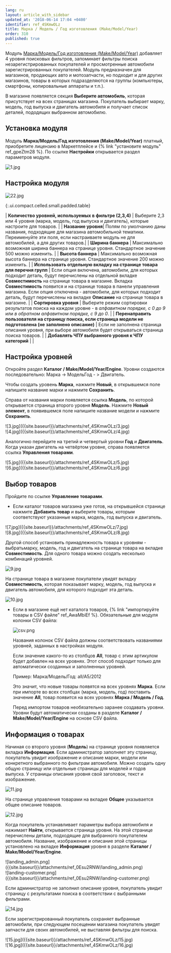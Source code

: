 ```yaml
---
lang: ru
layout: article_with_sidebar
updated_at: '2018-06-14 17:04 +0400'
identifier: ref_4SKmwOLz
title: Марка / Модель / Год изготовления (Make/Model/Year)
order: 310
published: true
---
```

Модуль [Марка/Модель/Год изготовления (Make/Model/Year)](https://market.x-cart.com/addons/make-model-year.html "Марка / Модель / Год изготовления (Make/Model/Year)") добавляет 4 уровня поисковых фильтров, запоминает фильтры поиска незарегистрированных покупателей и просмотренные автомобили зарегистрированных покупателей. Модуль предназначен для магазинов, продающих авто и мотозапчасти, но подходит и для других магазинов, товары в которых подразделяются на группы (компьютеры, смартфоны, копировальные аппараты и т.п.).

В магазине появляется секция **Выберите автомобиль**, которая присутствует на всех страницах магазина. Покупатель выбирает марку, модель, год выпуска и двигатель автомобиля и получает список деталей, пододящих выбранном автомобилю.

## Установка модуля

Модуль **Марка/Модель/Год изготовления (Make/Model/Year)** платный, приобретите лицензию в Маркетплейсе и {% link "установите модуль" ref_gpeZtm28 %}. По ссылке **Настройки** открывается раздел параметров модуля.

![1.jpg]({{site.baseurl}}/attachments/ref_4SKmwOLz/1.jpg)

## Настройка модуля

![22.jpg]({{site.baseurl}}/attachments/ref_4SKmwOLz/22.jpg)

{:.ui.compact.celled.small.padded.table}

| **Количество уровней, используемых в фильтре (2,3,4)** | Выберите 2,3 или 4 уровня (марка, модель, год выпуска и двигатель), которые настроите для товаров. |
| **Название уровня**| Полям по умолчанию даны названия, подходящие для магазина автомобильной тематики. Переименуйте эти поля, если настраиваете модуль не для автомобилей, а для других товаров.|
| **Ширина баннера** | Максимально возможная ширина баннера на странице уровня. Стандартное значение 500 можно изменить. |
| **Высота баннера** | Максимально возможная высота баннера на странице уровня. Стандартное значение 200 можно изменить. |
| **Использовать отдельную вкладку на странице товара для перечня групп** | Если опция включена, автомобили, для которых подходит деталь, будут перечислены на отдельной вкладке **Совместимость** на странице товара в магазине. Вкладка **Совместимость** появится и на странице товара в панели управления магазина. Если опция отключена - автомобили, для которых подходит деталь, будут перечислены на вкладке **Описание** на странице товара в магазине. | 
| **Сортировка уровня** | Выберите режим сортировки результатов поиска на каждом уровне - в _алфавитном порядке, с 0 до 9_ или _в обратном алфавитном порядке, с 9 до 0_. |
| **Перенаправить пользователя на страницу поиска, если страница модели не подготовлена (не заполнено описание)** | Если не заполнена страница описания уровня, при выборе автомобиля будет открываться страница поиска товаров. |
| **Добавлять ЧПУ выбранного уровня к ЧПУ категорий** |  |

## Настройка уровней 

Откройте раздел **Каталог / Make/Model/Year/Engine**. Уровни создаются последовательно: Марка -> МодельГод - > Двигатель.

Чтобы создать уровень **Марка**, нажмите **Новый**, в открывшемся поле напишите название марки и нажмите **Сохранить**.  

Справа от названия марки появляется ссылка **Модель**, по которой открывается страница второго уровня **Модель**. Нажмите **Новый элемент**, в появившемся поле напишите название модели и нажмите **Сохранить**.  

<div class="ui stackable two column grid">
  <div class="column" markdown="span">![3.jpg]({{site.baseurl}}/attachments/ref_4SKmwOLz/3.jpg)
</div>
  <div class="column" markdown="span">![4.jpg]({{site.baseurl}}/attachments/ref_4SKmwOLz/4.jpg)
</div>
</div>

Аналогично перейдите на третий и четвертый уровни **Год** и **Двигатель**. Когда указан двигатель на четвёртом уровне, справа появляется ссылка **Управления товарами**.

<div class="ui stackable two column grid">
  <div class="column" markdown="span">![5.jpg]({{site.baseurl}}/attachments/ref_4SKmwOLz/5.jpg)
</div>
  <div class="column" markdown="span">![6.jpg]({{site.baseurl}}/attachments/ref_4SKmwOLz/6.jpg)
</div>
</div>

## Выбор товаров 

Пройдите по ссылке **Управление товарами**.

* Если каталог товаров магазина уже готов, на открывшейся странице нажмите **Добавить товар** и выберите товары, которым соответствуют указанные марка, модель, год выпуска и двигатель.
  
 <div class="ui stackable two column grid">
  <div class="column" markdown="span">![7.jpg]({{site.baseurl}}/attachments/ref_4SKmwOLz/7.jpg)
</div>
  <div class="column" markdown="span">![8.jpg]({{site.baseurl}}/attachments/ref_4SKmwOLz/8.jpg)
</div>
</div>
  
Другой способ установить принадлежность товара к уровням - выбратьмарку, модель, год и двигатель на странице товара на вкладке **Совместимость**. Для одного товара можно создать несколько комбинаций уровней.

![9.jpg]({{site.baseurl}}/attachments/ref_4SKmwOLz/9.jpg)
 
На странице товара в магазине покупатели увидят вкладку **Совместимость**, которая показывает марку, модель, год выпуска и двигатель автомобиля, для которого подходит эта деталь.

![10.jpg]({{site.baseurl}}/attachments/ref_4SKmwOLz/10.jpg)

   
* Если в магазине ещё нет каталога товаров, {% link "импортируйте товары в CSV файле" ref_AwaMbiEf %}. Обязательные для модуля колонки CSV файла:
  
  ![csv.png]({{site.baseurl}}/attachments/ref_0Esu2RNW/csv.png)
  
  
  Названия колонок CSV файла должны соответствовать названиями уровней, заданных в настройках модуля.
  
   Если значение какого-то из столбцов **All**, товар с этим артикулом будет добавлен на всех уровнях. Этот способ подходит только для автоматически созданных и заполненных уровней. 
  
  Пример: 
  Марка/Модель/Год: all/A5/2012
  
  Это значит, что новые товары появятся на всех уровнях **Марка**. Если при импорте во всех столбцах (марка, модель, год) поставить значение **All**, товар появится на всех уровнях **Марка / Модель / Год**. 
  
  Перед импортом товаров необязательно заранее создавать уровни. Уровни будут автоматически созданы в разделе **Каталог / Make/Model/Year/Engine** на основе CSV файла. 
  
## Информация о товарах
  
Начиная со второго уровня (**Модель**) на странице уровня появляется вкладка **Информация**. Если администратор заполняет эту страницу, покупатель увидит изображение и описание марки, модели или конкретного выбранного по фильтрам автомобиля. Можно создать одну общую страницу или отдельные страницы для моделей и годов выпуска. У страницы описания уровня свой заголовок, текст и изображение.

![11.jpg]({{site.baseurl}}/attachments/ref_4SKmwOLz/11.jpg)

На странице управления товарами на вкладке **Общее** указывается общее описание товаров.

![12.jpg]({{site.baseurl}}/attachments/ref_4SKmwOLz/12.jpg)

Когда покупатель устанавливает параметры выбора автомобиля и нажимает **Найти**, открывается страница уровня. На этой странице перечислены детали, подходящие для выбранного покупателем автомобиля. Название, изображение и описание этой страницы установлено на вкладке **Информация** уровня в разделе **Каталог / Make/Model/Year/Engine**. 

<div class="ui stackable two column grid">
  <div class="column" markdown="span">![landing_admin.png]({{site.baseurl}}/attachments/ref_0Esu2RNW/landing_admin.png)</div>
  <div class="column" markdown="span">![landing-customer.png]({{site.baseurl}}/attachments/ref_0Esu2RNW/landing-customer.png)</div>
</div>

Если администратор не заполнил описание уровня, покупатель увидит страницу с результатами поиска в соответствии с выбранными фильтрами.

![14.jpg]({{site.baseurl}}/attachments/ref_4SKmwOLz/14.jpg)

Если зарегистрированный покупатель сохраняет выбранные автомобили, при следующем посещении магазина покупатель увидят запчасти для своих автомобилей, не выставляя фильтры для поиска.

<div class="ui stackable two column grid">
  <div class="column" markdown="span">![15.jpg]({{site.baseurl}}/attachments/ref_4SKmwOLz/15.jpg)
</div>
  <div class="column" markdown="span">![16.jpg]({{site.baseurl}}/attachments/ref_4SKmwOLz/16.jpg)
</div>
</div>
